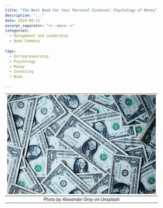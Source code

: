 ```yaml
---
title: "The Best Book For Your Personal Finances: Psychology of Money"
description: "..."
date: 2024-08-11
excerpt_separator: "<!--more-->"
categories:
  - Management and Leadership 
  - Book Summary

tags:
  - Entrepreneurship
  - Psychology
  - Money
  - Investing
  - Book

---
```


| ![image](/assets/images/alexander-grey-Dollars-unsplash.jpg) |
|:--:|
| *Photo by Alexander Grey on Unsplash* |


